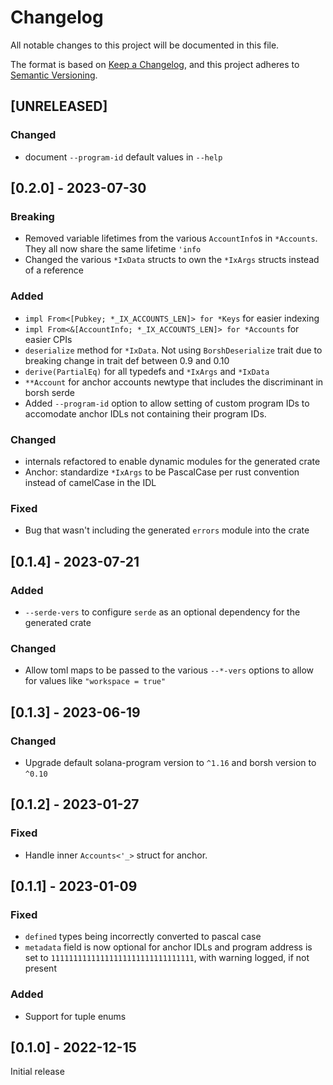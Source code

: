 # Changelog

All notable changes to this project will be documented in this file.

The format is based on [Keep a Changelog](https://keepachangelog.com/en/1.0.0/),
and this project adheres to [Semantic Versioning](https://semver.org/spec/v2.0.0.html).

## [UNRELEASED]

### Changed

- document `--program-id` default values in `--help`

## [0.2.0] - 2023-07-30

### Breaking

- Removed variable lifetimes from the various `AccountInfo`s in `*Accounts`. They all now share the same lifetime `'info`
- Changed the various `*IxData` structs to own the `*IxArgs` structs instead of a reference

### Added

- `impl From<[Pubkey; *_IX_ACCOUNTS_LEN]> for *Keys` for easier indexing
- `impl From<&[AccountInfo; *_IX_ACCOUNTS_LEN]> for *Accounts` for easier CPIs
- `deserialize` method for `*IxData`. Not using `BorshDeserialize` trait due to breaking change in trait def between 0.9 and 0.10
- `derive(PartialEq)` for all typedefs and `*IxArgs` and `*IxData`
- `**Account` for anchor accounts newtype that includes the discriminant in borsh serde
- Added `--program-id` option to allow setting of custom program IDs to accomodate anchor IDLs not containing their program IDs.

### Changed

- internals refactored to enable dynamic modules for the generated crate
- Anchor: standardize `*IxArgs` to be PascalCase per rust convention instead of camelCase in the IDL

### Fixed

- Bug that wasn't including the generated `errors` module into the crate

## [0.1.4] - 2023-07-21

### Added

- `--serde-vers` to configure `serde` as an optional dependency for the generated crate

### Changed

- Allow toml maps to be passed to the various `--*-vers` options to allow for values like `"workspace = true"`

## [0.1.3] - 2023-06-19

### Changed

- Upgrade default solana-program version to `^1.16` and borsh version to `^0.10`

## [0.1.2] - 2023-01-27

### Fixed

- Handle inner `Accounts<'_>` struct for anchor.

## [0.1.1] - 2023-01-09

### Fixed

- `defined` types being incorrectly converted to pascal case
- `metadata` field is now optional for anchor IDLs and program address is set to `11111111111111111111111111111111`, with warning logged, if not present

### Added

- Support for tuple enums

## [0.1.0] - 2022-12-15

Initial release
